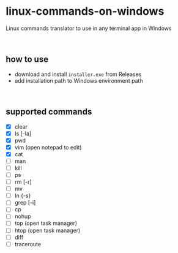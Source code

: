 # linux-commands-on-windows
Linux commands translator to use in any terminal app in Windows

<br />

## how to use
- download and install `installer.exe` from Releases
- add installation path to Windows environment path

<br />

## supported commands
- [x] clear
- [x] ls [-la]
- [x] pwd
- [x] vim (open notepad to edit)
- [x] cat
- [ ] man
- [ ] kill
- [ ] ps
- [ ] rm [-r]
- [ ] mv
- [ ] ln {-s}
- [ ] grep [-i]
- [ ] cp
- [ ] nohup
- [ ] top (open task manager)
- [ ] htop (open task manager)
- [ ] diff
- [ ] traceroute
